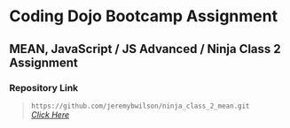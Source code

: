 # Coding Dojo Bootcamp Assignment
## MEAN, JavaScript / JS Advanced / Ninja Class 2 Assignment

### Repository Link

> ``` https://github.com/jeremybwilson/ninja_class_2_mean.git ```<br>
> _[Click Here](https://github.com/jeremybwilson/ninja_class_2_mean.git)_
